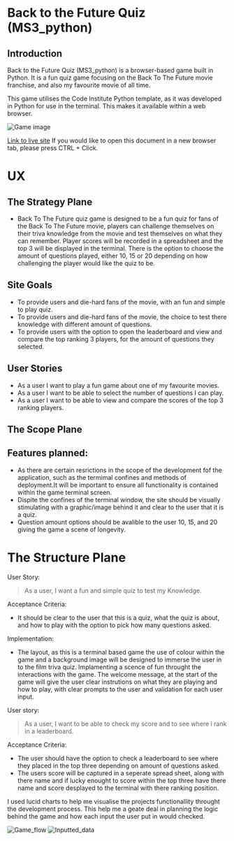 # Back to the Future Quiz (MS3_python)
## Introduction
Back to the Future Quiz (MS3_python) is a browser-based game built in Python. It is a fun quiz game focusing on the Back To The Future movie franchise, and also my favourite movie of all time.

This game utilises the Code Institute Python template, as it was developed in Python for use in the terminal. This makes it available within a web browser.

![Game image]()

[Link to live site](https://back-to-the-future-quiz.herokuapp.com/) If you would like to open this document in a new browser tab, please press CTRL + Click.

# UX
## The Strategy Plane
* Back To The Future quiz game is designed to be a fun quiz for fans of the Back To The Future movie, players can challenge themselves on their triva knowledge from the movie and test themselves on what they can remember. Player scores will be recorded in a spreadsheet and the top 3 will be displayed in the terminal. There is the option to choose the amount of questions played, either 10, 15 or 20 depending on how challenging the player would like the quiz to be.

## Site Goals
* To provide users and die-hard fans of the movie, with an fun and simple to play quiz.
* To provide users and die-hard fans of the movie, the choice to test there knowledge with different amount of questions.
* To provide users with the option to open the leaderboard and view and compare the top ranking 3 players, for the amount of questions they selected.

## User Stories
* As a user I want to play a fun game about one of my favourite movies.
* As a user I want to be able to select the number of questions I can play.
* As a user I want to be able to view and compare the scores of the top 3 ranking players.

## The Scope Plane
## Features planned:

* As there are certain resrictions in the scope of the development fof the application, such as the termimal confines and methods of deployment.It will be important to ensure all functionality is contained within the game terminal screen.
* Dispite the confines of the terminal window, the site should be visually stimulating with a graphic/image behind it and clear to the user that it is a quiz.
* Question amount options should be avalible to the user 10, 15, and 20 giving the game a scene of longevity. 

# The Structure Plane

User Story: 
> As a user, I want a fun and simple quiz to test my Knowledge.

Acceptance Criteria:

* It should be clear to the user that this is a quiz, what the quiz is about, and how to play with the option to pick how many questions asked.

Implementation:

* The layout, as this is a terminal based game the use of colour within the game and a background image will be designed to immerse the user in to the film triva quiz. Implamenting a scence of fun throught the interactions with the game. The welcome message, at the start of the game will give the user clear instrutions on what they are playing and how to play, with clear prompts to the user and validation for each user input.

User story: 
> As a user, I want to be able to check my score and to see where i rank in a leaderboard. 

Acceptance Criteria:

* The user should have the option to check a leaderboard to see where they placed in the top three depending on amount of questions asked.
* The users score will be captured in a seperate spread sheet, along with there name and if lucky enought to score within the top three have there name and score desplayed to the terminal with there ranking position.

I used lucid charts to help me visualise the projects functionallity throught the development process. This help me a geate deal in planning the logic behind the game and how each input the user put in would checked. 

![Game_flow]()
![Inputted_data]()